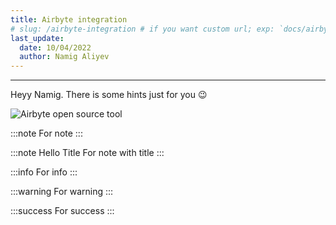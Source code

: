 ```yaml
---
title: Airbyte integration
# slug: /airbyte-integration # if you want custom url; exp: `docs/airbyte-integration`
last_update:
  date: 10/04/2022
  author: Namig Aliyev
---
```


<!-- <head>
  <title>Airbyte integration</title>
  <meta
    name="description"
    content="Airbyte integration"
  />
</head> -->

___

Heyy Namig. There is some hints just for you :wink:

![Airbyte open source tool](/img/integrations/airbyte/airbyte-open-source-data-integration.png)

:::note
For note
:::

:::note Hello Title
For note with title
:::

:::info 
For info
:::


:::warning 
For warning
:::

:::success 
For success
:::